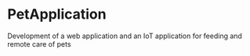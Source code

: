 # PetApplication
Development of a web application and an IoT application for feeding and remote care of pets
